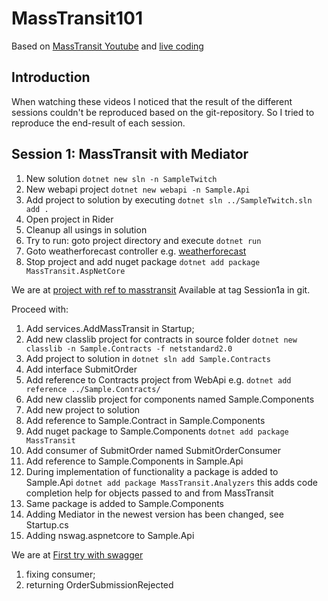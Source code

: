 # MassTransit101

Based on [MassTransit Youtube](https://youtu.be/dxHNAn69x6w)
and [live coding](https://masstransit-project.com/getting-started/live-coding.html)

## Introduction

When watching these videos I noticed that the result of the different sessions couldn't
be reproduced based on the git-repository.
So I tried to reproduce the end-result of each session.

## Session 1: MassTransit with Mediator

1. New solution `dotnet new sln -n SampleTwitch`
1. New webapi project `dotnet new webapi -n Sample.Api`
1. Add project to solution by executing `dotnet sln ../SampleTwitch.sln add .`
1. Open project in Rider
1. Cleanup all usings in solution
1. Try to run: goto project directory and execute `dotnet run`
1. Goto weatherforecast controller e.g. [weatherforecast](https://localhost:5001/weatherforecast)
1. Stop project and add nuget package `dotnet add package MassTransit.AspNetCore`

We are at [project with ref to masstransit](https://youtu.be/dxHNAn69x6w?list=PLx8uyNNs1ri2MBx6BjPum5j9_MMdIfM9C&t=314)
Available at tag Session1a in git.

Proceed with:
1. Add services.AddMassTransit in Startup;
1. Add new classlib project for contracts in source folder `dotnet new classlib -n Sample.Contracts -f netstandard2.0`
1. Add project to solution in `dotnet sln add Sample.Contracts`
1. Add interface SubmitOrder
1. Add reference to Contracts project from WebApi e.g. `dotnet add reference ../Sample.Contracts/`
1. Add new classlib project for components named Sample.Components
1. Add new project to solution
1. Add reference to Sample.Contract in Sample.Components
1. Add nuget package to Sample.Components `dotnet add package MassTransit`
1. Add consumer of SubmitOrder named SubmitOrderConsumer
1. Add reference to Sample.Components in Sample.Api
1. During implementation of functionality a package is added to Sample.Api `dotnet add package MassTransit.Analyzers`
this adds code completion help for objects passed to and from MassTransit
1. Same package is added to Sample.Components
1. Adding Mediator in the newest version has been changed, see Startup.cs
1. Adding nswag.aspnetcore to Sample.Api

We are at [First try with swagger](https://youtu.be/dxHNAn69x6w?list=PLx8uyNNs1ri2MBx6BjPum5j9_MMdIfM9C&t=1519)

1. fixing consumer;
1. returning OrderSubmissionRejected